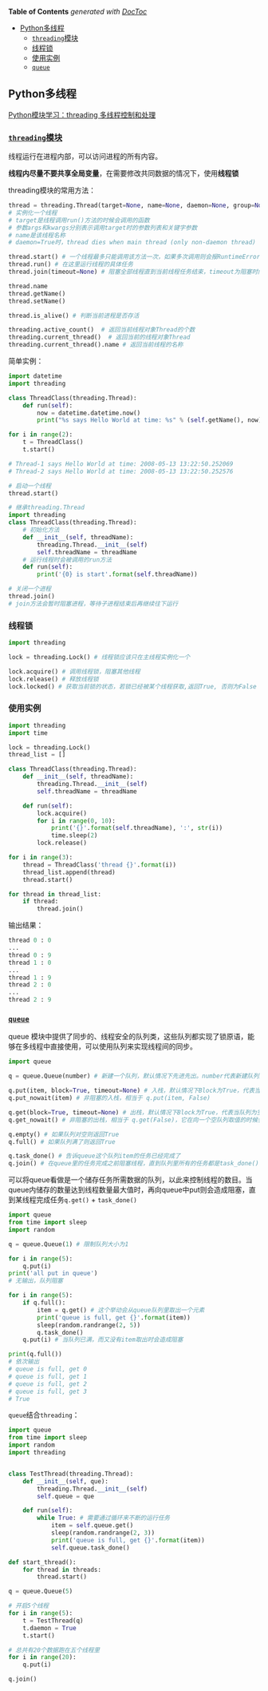 <!-- START doctoc generated TOC please keep comment here to allow auto update -->
<!-- DON'T EDIT THIS SECTION, INSTEAD RE-RUN doctoc TO UPDATE -->
**Table of Contents**  *generated with [DocToc](https://github.com/thlorenz/doctoc)*

- [Python多线程](#python3%E5%8F%8A%E5%BA%94%E7%94%A85-%E5%A4%9A%E7%BA%BF%E7%A8%8B)
  - [`threading`模块](#threading%E6%A8%A1%E5%9D%97)
  - [线程锁](#%E7%BA%BF%E7%A8%8B%E9%94%81)
  - [使用实例](#%E4%BD%BF%E7%94%A8%E5%AE%9E%E4%BE%8B)
  - [`queue`](#queue)

<!-- END doctoc generated TOC please keep comment here to allow auto update -->

## Python多线程

[Python模块学习：threading 多线程控制和处理](http://python.jobbole.com/81546/)

### [`threading`模块](https://docs.python.org/3/library/threading.html)

线程运行在进程内部，可以访问进程的所有内容。

**线程内尽量不要共享全局变量**，在需要修改共同数据的情况下，使用**线程锁**

threading模块的常用方法：

```python
thread = threading.Thread(target=None, name=None, daemon=None, group=None, args=(), kwargs={})
# 实例化一个线程
# target是线程调用run()方法的时候会调用的函数
# 参数args和kwargs分别表示调用target时的参数列表和关键字参数
# name是该线程名称
# daemon=True时，thread dies when main thread (only non-daemon thread) exits.

thread.start() # 一个线程最多只能调用该方法一次，如果多次调用则会报RuntimeError错误。它会调用run方法
thread.run() # 在这里运行线程的具体任务
thread.join(timeout=None) # 阻塞全部线程直到当前线程任务结束，timeout为阻塞时间，None时会一直阻塞

thread.name
thread.getName()
thread.setName()

thread.is_alive() # 判断当前进程是否存活

threading.active_count()  # 返回当前线程对象Thread的个数
threading.current_thread()  # 返回当前的线程对象Thread
threading.current_thread().name # 返回当前线程的名称
```

简单实例：

```python
import datetime
import threading

class ThreadClass(threading.Thread):
	def run(self):
		now = datetime.datetime.now()
		print("%s says Hello World at time: %s" % (self.getName(), now))

for i in range(2):
	t = ThreadClass()
	t.start()

# Thread-1 says Hello World at time: 2008-05-13 13:22:50.252069
# Thread-2 says Hello World at time: 2008-05-13 13:22:50.252576
```

```python
# 启动一个线程
thread.start()

# 继承threading.Thread
import threading
class ThreadClass(threading.Thread):
	# 初始化方法
	def __init__(self, threadName):
		threading.Thread.__init__(self)
		self.threadName = threadName
	# 运行线程时会被调用的run方法
	def run(self):
		print('{0} is start'.format(self.threadName))

# 关闭一个进程
thread.join()
# join方法会暂时阻塞进程，等待子进程结束后再继续往下运行
```

### 线程锁

```python
import threading

lock = threading.Lock() # 线程锁应该只在主线程实例化一个

lock.acquire() # 调用线程锁，阻塞其他线程
lock.release() # 释放线程锁
lock.locked() # 获取当前锁的状态，若锁已经被某个线程获取,返回True, 否则为False
```

### 使用实例

```python
import threading
import time

lock = threading.Lock()
thread_list = []

class ThreadClass(threading.Thread):
	def __init__(self, threadName):
		threading.Thread.__init__(self)
		self.threadName = threadName

	def run(self):
		lock.acquire()
		for i in range(0, 10):
			print('{}'.format(self.threadName), ':', str(i))
			time.sleep(2)
		lock.release()

for i in range(3):
	thread = ThreadClass('thread {}'.format(i))
	thread_list.append(thread)
	thread.start()

for thread in thread_list:
	if thread:
		thread.join()
```

输出结果：

```python
thread 0 : 0
...
thread 0 : 9
thread 1 : 0
...
thread 1 : 9
thread 2 : 0
...
thread 2 : 9
```

### [`queue`](https://docs.python.org/3/library/queue.html)

queue 模块中提供了同步的、线程安全的队列类，这些队列都实现了锁原语，能够在多线程中直接使用，可以使用队列来实现线程间的同步。

```python
import queue

q = queue.Queue(number) # 新建一个队列，默认情况下先进先出。number代表新建队列的大小，不写则默认为无限大

q.put(item, block=True, timeout=None) # 入栈，默认情况下Block为True，代表当队列已满时会造成阻塞，timeout表示阻塞时间，为None则一直阻塞
q.put_nowait(item) # 非阻塞的入栈，相当于 q.put(item, False)

q.get(block=True, timeout=None) # 出栈，默认情况下Block为True，代表当队列为空时会造成阻塞，timeout表示阻塞时间，为None则一直阻塞
q.get_nowait() # 非阻塞的出栈，相当于 q.get(False)，它在向一个空队列取值的时候会抛一个Empty异常

q.empty() # 如果队列对空则返回True
q.full() # 如果队列满了则返回True

q.task_done() # 告诉queue这个队列item的任务已经完成了
q.join() # 在queue里的任务完成之前阻塞线程，直到队列里所有的任务都是task_done()
```

可以将queue看做是一个储存任务所需数据的队列，以此来控制线程的数目。当queue内储存的数量达到线程数量最大值时，再向queue中put则会造成阻塞，直到某线程完成任务`q.get()` + `task_done()`

```python
import queue
from time import sleep
import random

q = queue.Queue(1) # 限制队列大小为1

for i in range(5):
	q.put(i)
print('all put in queue')
# 无输出，队列阻塞

for i in range(5):
    if q.full():
        item = q.get() # 这个举动会从queue队列里取出一个元素
        print('queue is full, get {}'.format(item))
        sleep(random.randrange(2, 5))
        q.task_done()
    q.put(i) # 当队列已满，而又没有item取出时会造成阻塞

print(q.full())
# 依次输出
# queue is full, get 0
# queue is full, get 1
# queue is full, get 2
# queue is full, get 3
# True
```

`queue`结合`threading`：

```python
import queue
from time import sleep
import random
import threading


class TestThread(threading.Thread):
    def __init__(self, que):
        threading.Thread.__init__(self)
        self.queue = que

    def run(self):
        while True: # 需要通过循环来不断的运行任务
            item = self.queue.get()
            sleep(random.randrange(2, 3))
            print('queue is full, get {}'.format(item))
            self.queue.task_done()

def start_thread():
    for thread in threads:
        thread.start()

q = queue.Queue(5)

# 开启5个线程
for i in range(5):
    t = TestThread(q)
    t.daemon = True
    t.start()

# 总共有20个数据跑在五个线程里
for i in range(20):
    q.put(i)

q.join()
```
